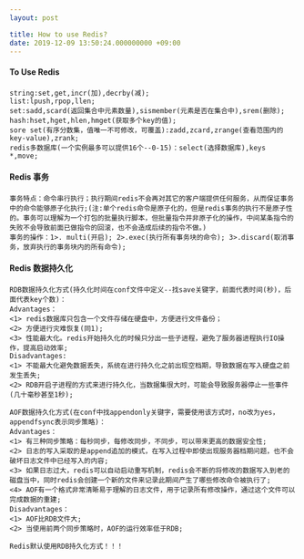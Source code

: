 ```yaml
---
layout: post

title: How to use Redis?
date: 2019-12-09 13:50:24.000000000 +09:00
---
```


#### To Use Redis

    string:set,get,incr(加),decrby(减);  
	list:lpush,rpop,llen;  
	set:sadd,scard(返回集合中元素数量),sismember(元素是否在集合中),srem(删除);  
	hash:hset,hget,hlen,hmget(获取多个key的值);  
	sore set(有序分数集，值唯一不可修改，可覆盖):zadd,zcard,zrange(查看范围内的key-value),zrank;  
	redis多数据库(一个实例最多可以提供16个--0-15)：select(选择数据库),keys *,move;

#### Redis 事务
    
	事务特点：命令串行执行；执行期间redis不会再对其它的客户端提供任何服务，从而保证事务中的命令能够原子化执行;(注:单个redis命令是原子化的，但是redis事务的执行不是原子性的。事务可以理解为一个打包的批量执行脚本，但批量指令并非原子化的操作，中间某条指令的失败不会导致前面已做指令的回滚，也不会造成后续的指令不做。)  
	事务的操作：1>. multi(开启); 2>.exec(执行所有事务块的命令); 3>.discard(取消事务，放弃执行的事务块内的所有命令);
	
#### Redis 数据持久化

    RDB数据持久化方式(持久化时间在conf文件中定义--找save关键字，前面代表时间(秒)，后面代表key个数)：  
	Advantages：  
	<1> redis数据库只包含一个文件存储在硬盘中，方便进行文件备份；  
	<2> 方便进行灾难恢复(同1);  
	<3> 性能最大化。redis开始持久化的时候只分出一些子进程，避免了服务器进程执行IO操作，提高启动效率;  
	Disadvantages:  
	<1> 不能最大化避免数据丢失，系统在进行持久化之前出现空档期，导致数据在写入硬盘之前发生丢失;  
	<2> RDB开启子进程的方式来进行持久化，当数据集很大时，可能会导致服务器停止一些事件(几十毫秒甚至1秒);  
	
	AOF数据持久化方式(在conf中找appendonly关键字，需要使用该方式时，no改为yes，appendfsync表示同步策略)：  
	Advantages：  
	<1> 有三种同步策略：每秒同步，每修改同步，不同步，可以带来更高的数据安全性;  
	<2> 日志的写入采取的是append追加的模式，在写入过程中即使出现服务器档期问题，也不会破坏日志文件中已经写入的内容;  
	<3> 如果日志过大，redis可以自动启动重写机制，redis会不断的将修改的数据写入到老的磁盘当中，同时redis会创建一个新的文件来记录此期间产生了哪些修改命令被执行了;  
	<4> AOF有一个格式非常清晰易于理解的日志文件，用于记录所有修改操作，通过这个文件可以完成数据的重建;  
	Disadvantages：  
	<1> AOF比RDB文件大;  
	<2> 当使用前两个同步策略时，AOF的运行效率低于RDB;  
	
	Redis默认使用RDB持久化方式！！！